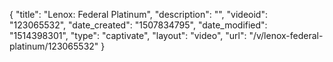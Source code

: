 {
    "title": "Lenox: Federal Platinum",
    "description": "",
    "videoid": "123065532",
    "date_created": "1507834795",
    "date_modified": "1514398301",
    "type": "captivate",
    "layout": "video",
    "url": "\/v\/lenox-federal-platinum\/123065532"
}